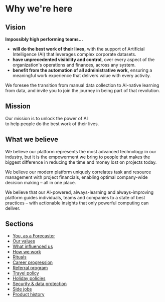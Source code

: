 # Why we're here

## Vision

**Impossibly high performing teams...**

* **will do the best work of their lives,** with the support of Artificial Intelligence (AI) that leverages complex corporate datasets.
* **have unprecedented visibility and control,** over every aspect of the organization's operations and finances, across any system.
* **benefit from the automation of all administrative work,** ensuring a meaningful work experience that delivers value with every activity.

We foresee the transition from manual data collection to AI-native learning from data, and invite you to join the journey in being part of that revolution.

## Mission
Our mission is to unlock the power of AI <br />
to help people do the best work of their lives.


## What we believe

We believe our platform represents the most advanced technology in our industry, but it is the empowerment we bring to people that makes the biggest difference in reducing the time and money lost on projects today.

We believe our modern platform uniquely correlates task and resource management with project financials, enabling optimal company-wide decision making – all in one place.

We believe that our AI-powered, always-learning and always-improving platform guides individuals, teams and companies to a state of best practices – with actionable insights that only powerful computing can deliver.

## Sections
* [You, as a Forecaster](you-as-a-forecaster.md)
* [Our values](our-values.md)
* [What influenced us](what-influenced-us.md)
* [How we work](how-we-work.md)
* [Rituals](rituals.md)
* [Career progression](career-progression.md)
* [Referral program](referral-program.md)
* [Travel policy](travel-policy.md)
* [Holiday policies](holiday-policies.md)
* [Security & data protection](security-data-protection.md)
* [Side jobs](side-jobs.md)
* [Product history](product-history.md)
